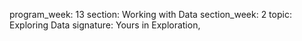 program_week: 13
section: Working with Data
section_week: 2
topic: Exploring Data
signature: Yours in Exploration,
